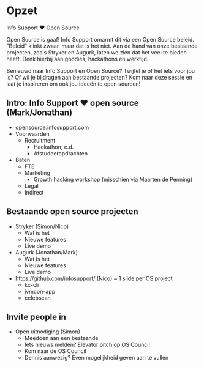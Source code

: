 # Opzet

Info Support :heart: Open Source

Open Source is gaaf! Info Support omarmt dit via een Open Source beleid. "Beleid" klinkt zwaar, maar dat is het niet. Aan de hand van onze bestaande projecten, zoals Stryker en Augurk, laten we zien dat het veel te bieden heeft. Denk hierbij aan goodies, hackathons en werktijd.

Benieuwd naar Info Support en Open Source? Twijfel je of het iets voor jou is? Of wil je bijdragen aan bestaande projecten? Kom naar deze sessie en laat je inspireren om ook jou ideeën te open sourcen!

## Intro: Info Support :heart: open source (Mark/Jonathan)

* opensource.infosupport.com
* Voorwaarden
    * Recruitment
        * Hackathon, e.d.
        * Afstudeeropdrachten
* Baten
    * FTE
    * Marketing
        * Growth hacking workshop (misschien via Maarten de Penning)
    * Legal
    * Indirect

## Bestaande open source projecten

* Stryker (Simon/Nico)
    * Wat is het
    * Nieuwe features
    * Live demo
* Augurk (Jonathan/Mark)
    * Wat is het
    * Nieuwe features
    * Live demo
* https://github.com/infosupport/ (Nico) ~ 1 slide per OS project
    * kc-cli
    * jvmcon-app
    * celebscan

## Invite people in

* Open uitnodiging (Simon)
    * Meedoen aan een bestaande
    * Iets nieuws melden? Elevator pitch op OS Council
    * Kom naar de OS Council
    * Dennis aanwezig? Even mogelijkheid geven aan te vullen
